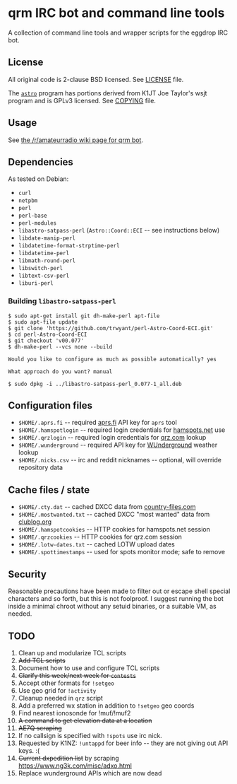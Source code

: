 # qrm IRC bot and command line tools

A collection of command line tools and wrapper scripts for the eggdrop IRC bot.

## License

All original code is 2-clause BSD licensed.  See [LICENSE](LICENSE) file.

The [`astro`](lib/astro) program has portions derived from K1JT Joe Taylor's
wsjt program and is GPLv3 licensed.  See [COPYING](COPYING) file.

## Usage

See [the /r/amateurradio wiki page for qrm
bot](https://www.reddit.com/r/amateurradio/wiki/qrmbot).

## Dependencies

As tested on Debian:

* `curl`
* `netpbm`
* `perl`
* `perl-base`
* `perl-modules`
* `libastro-satpass-perl` (`Astro::Coord::ECI` -- see instructions below)
* `libdate-manip-perl`
* `libdatetime-format-strptime-perl`
* `libdatetime-perl`
* `libmath-round-perl`
* `libswitch-perl`
* `libtext-csv-perl`
* `liburi-perl`

### Building `libastro-satpass-perl`

```
$ sudo apt-get install git dh-make-perl apt-file
$ sudo apt-file update
$ git clone 'https://github.com/trwyant/perl-Astro-Coord-ECI.git'
$ cd perl-Astro-Coord-ECI
$ git checkout 'v00.077'
$ dh-make-perl --vcs none --build

Would you like to configure as much as possible automatically? yes

What approach do you want? manual

$ sudo dpkg -i ../libastro-satpass-perl_0.077-1_all.deb
```

## Configuration files

* `$HOME/.aprs.fi` -- required [aprs.fi](http://aprs.fi/) API key for `aprs`
  tool
* `$HOME/.hamspotlogin` -- required login credentials for
  [hamspots.net](http://hamspots.net) use
* `$HOME/.qrzlogin` -- required login credentials for
  [qrz.com](http://qrz.com/) lookup
* `$HOME/.wunderground` -- required API key for
  [WUnderground](http://wundergound.com/) weather lookup
* `$HOME/.nicks.csv` -- irc and reddit nicknames -- optional, will override repository data

## Cache files / state

* `$HOME/.cty.dat` -- cached DXCC data from
  [country-files.com](http://www.country-files.com/)
* `$HOME/.mostwanted.txt` -- cached DXCC "most wanted" data from
  [clublog.org](http://clublog.org/)
* `$HOME/.hamspotcookies` -- HTTP cookies for hamspots.net session
* `$HOME/.qrzcookies` -- HTTP cookies for qrz.com session
* `$HOME/.lotw-dates.txt` -- cached LOTW upload dates
* `$HOME/.spottimestamps` -- used for spots monitor mode; safe to remove

## Security

Reasonable precautions have been made to filter out or escape shell special
characters and so forth, but this is not foolproof.  I suggest running the bot
inside a minimal chroot without any setuid binaries, or a suitable VM, as
needed.

## TODO

1. Clean up and modularize TCL scripts
2. ~~Add TCL scripts~~
3. Document how to use and configure TCL scripts
4. ~~Clarify this week/next week for `contests`~~
5. Accept other formats for `!setgeo`
6. Use geo grid for `!activity`
7. Cleanup needed in `qrz` script
8. Add a preferred wx station in addition to `!setgeo` geo coords
9. Find nearest ionosonde for !muf/!muf2
10. ~~A command to get elevation data at a location~~
11. ~~AE7Q scraping~~
12. If no callsign is specified with `!spots` use irc nick.
13. Requested by K1NZ: `!untappd` for beer info -- they are not giving out API keys. :(
14. ~~Current dxpedition list~~ by scraping https://www.ng3k.com/misc/adxo.html
15. Replace wunderground APIs which are now dead

